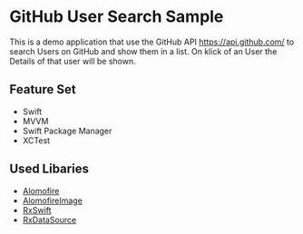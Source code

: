 
# GitHub User Search Sample

This is a demo application that use the GitHub API <https://api.github.com/> to search Users on GitHub and show them in a list.
On klick of an User the Details of that user will be shown.

## Feature Set

- Swift
- MVVM
- Swift Package Manager
- XCTest

## Used Libaries

- [Alomofire](https://github.com/Alamofire/Alamofire) 
- [AlomofireImage](https://github.com/Alamofire/AlamofireImage)
- [RxSwift](https://github.com/ReactiveX/RxSwift)
- [RxDataSource](https://github.com/RxSwiftCommunity/RxDataSources)
